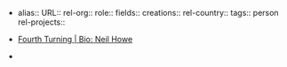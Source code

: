 - alias::
  URL::
  rel-org::
  role::
  fields::
  creations::
  rel-country::
  tags:: person
  rel-projects::

- [Fourth Turning | Bio: Neil Howe](https://www.fourthturning.com/bio.html)
-
